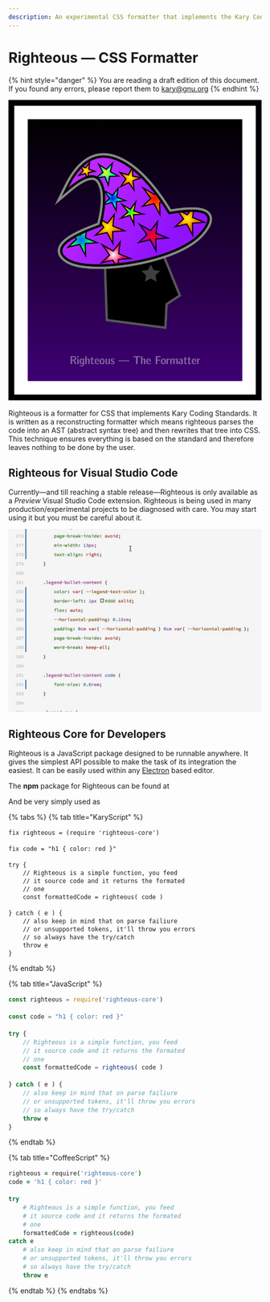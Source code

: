 ```yaml
---
description: An experimental CSS formatter that implements the Kary Coding Standard
---
```


# Righteous — CSS Formatter

{% hint style="danger" %}
You are reading a draft edition of this document. If you found any errors, please report them to [kary@gnu.org](mailto:kary@gnu.org)
{% endhint %}

![Your humble witch](../.gitbook/assets/framed-head.png)

Righteous is a formatter for CSS that implements Kary Coding Standards. It is written as a reconstructing formatter which means righteous parses the code into an AST \(abstract syntax tree\) and then rewrites that tree into CSS. This technique ensures everything is based on the standard and therefore leaves nothing to be done by the user.

## Righteous for Visual Studio Code

Currently—and till reaching a stable release—Righteous is only available as a _Preview_ Visual Studio Code extension. Righteous is being used in many production/experimental projects to be diagnosed with care. You may start using it but you must be careful about it.

![Righteous overrides the default formatter and silently beautifies your code for you](../.gitbook/assets/righteous-demo.gif)

## Righteous Core for Developers

Righteous is a JavaScript package designed to be runnable anywhere. It gives the simplest API possible to make the task of its integration the easiest. It can be easily used within any [Electron](https://electronjs.org) based editor.

The **npm** package for Righteous can be found at

And be very simply used as

{% tabs %}
{% tab title="KaryScript" %}
```text
fix righteous = (require 'righteous-core')

fix code = "h1 { color: red }"

try {
    // Righteous is a simple function, you feed
    // it source code and it returns the formated 
    // one
    const formattedCode = righteous( code )
    
} catch ( e ) {
    // also keep in mind that on parse failiure
    // or unsupported tokens, it'll throw you errors
    // so always have the try/catch
    throw e
}
```
{% endtab %}

{% tab title="JavaScript" %}
```javascript
const righteous = require('righteous-core')

const code = "h1 { color: red }"

try {
    // Righteous is a simple function, you feed
    // it source code and it returns the formated 
    // one
    const formattedCode = righteous( code )
    
} catch ( e ) {
    // also keep in mind that on parse failiure
    // or unsupported tokens, it'll throw you errors
    // so always have the try/catch
    throw e
}
```
{% endtab %}

{% tab title="CoffeeScript" %}
```coffeescript
righteous = require('righteous-core')
code = 'h1 { color: red }'

try
    # Righteous is a simple function, you feed
    # it source code and it returns the formated
    # one
    formattedCode = righteous(code)
catch e
    # also keep in mind that on parse failiure
    # or unsupported tokens, it'll throw you errors
    # so always have the try/catch
    throw e
```
{% endtab %}
{% endtabs %}



